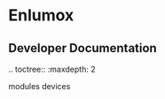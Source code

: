 Enlumox
=======

Developer Documentation
-----------------------

.. toctree::
  :maxdepth: 2
  
  modules
  devices

